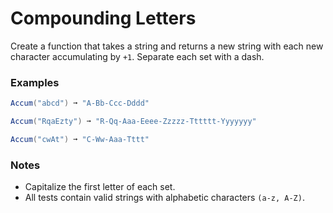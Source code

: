 # Compounding Letters

Create a function that takes a string and returns a new string with each new character accumulating by `+1`. Separate each set with a dash.

### Examples
```cs
Accum("abcd") ➞ "A-Bb-Ccc-Dddd"

Accum("RqaEzty") ➞ "R-Qq-Aaa-Eeee-Zzzzz-Tttttt-Yyyyyyy"

Accum("cwAt") ➞ "C-Ww-Aaa-Tttt"
```
### Notes
* Capitalize the first letter of each set.
* All tests contain valid strings with alphabetic characters `(a-z, A-Z)`.